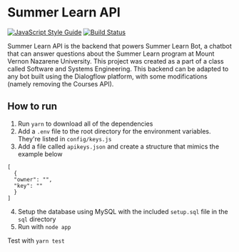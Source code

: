 Summer Learn API
===
[![JavaScript Style Guide](https://img.shields.io/badge/code_style-standard-brightgreen.svg)](https://standardjs.com)
[![Build Status](https://travis-ci.com/esingletary/summer-learn-api.svg?token=dpZKQvZ35SThaa5qxMB1&branch=master)](https://travis-ci.com/esingletary/summer-learn-api)

Summer Learn API is the backend that powers Summer Learn Bot, a chatbot that can answer questions about the Summer Learn program at Mount Vernon Nazarene University. This project was created as a part of a class called Software and Systems Engineering. This backend can be adapted to any bot built using the Dialogflow platform, with some modifications (namely removing the Courses API).

How to run
---
1. Run `yarn` to download all of the dependencies
2. Add a `.env` file to the root directory for the environment variables. They're listed in `config/keys.js`
3. Add a file called `apikeys.json` and create a structure that mimics the example below

```
[
  {
  "owner": "",
  "key": ""
  }
]
```
4. Setup the database using MySQL with the included `setup.sql` file in the `sql` directory
5. Run with `node app`

Test with `yarn test`

